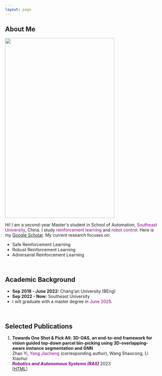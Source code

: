 ```yaml
---
layout: page
---
```


## About Me

<img src="https://jcyang101.github.io/images/mine.jpg" class="floatpic" width="360" height="593">

Hi! I am a second-year Master's student in School of Automation, <font color='DarkMagenta'>Southeast University</font>, China.
I study <font color='DarkMagenta'>reinforcement learning</font> and <font color='DarkMagenta'>robot control</font>.
Here is my [Google Scholar](https://scholar.google.com/citations?user=CdTephgAAAAJ&hl).
My current research focuses on:
- Safe Reinforcement Learning
- Robust Reinforcement Learning
- Adversarial Reinforcement Learning

<br>

## Academic Background

- **Sep 2018 - June 2022:**  Chang'an University (BEng)
- **Sep 2022 - Now:**  Southeast University 
- I will graduate with a master degree in <font color='DarkMagenta'>June 2025</font>.

<br>

## Selected Publications
1. **Towards One Shot & Pick All: 3D-OAS, an end-to-end framework for vision guided top-down parcel bin-picking using 3D-overlapping-aware instance segmentation and GNN**  
Zhao Yi, <font color='DarkMagenta'>Yang Jiacheng</font> (corresponding author), Wang Shaocong, Li Xiaohui  
***<font color='DarkMagenta'>Robotics and Autonomous Systems (RAS)</font>*** 2023  
[[HTML](https://www.sciencedirect.com/science/article/abs/pii/S0921889023001306)]
